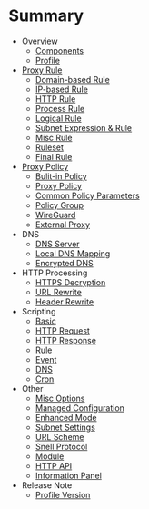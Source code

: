 # Summary

* [Overview](README.md)
  * [Components](overview/components.md)
  * [Profile](overview/configuration.md)
* [Proxy Rule](rule.md)
  * [Domain-based Rule](rule/domain-based.md)
  * [IP-based Rule](rule/ip-based.md)
  * [HTTP Rule](rule/http.md)
  * [Process Rule](rule/process.md)
  * [Logical Rule](rule/logical-rule.md)
  * [Subnet Expression & Rule](rule/subnet.md)
  * [Misc Rule](rule/misc-rule.md)
  * [Ruleset](rule/ruleset.md)
  * [Final Rule](rule/final.md)
* [Proxy Policy](policy.md)
  * [Bulit-in Policy](policy/built-in.md)
  * [Proxy Policy](policy/proxy.md)
  * [Common Policy Parameters](policy/parameters.md)
  * [Policy Group](policy/group.md)
  * [WireGuard](policy/wireguard.md)
  * [External Proxy](policy/external-proxy.md)
* DNS
  * [DNS Server](dns/dns-override.md)
  * [Local DNS Mapping](dns/local-dns-mapping.md)
  * [Encrypted DNS](dns/doh.md)
* HTTP Processing
  * [HTTPS Decryption](http-processing/mitm.md)
  * [URL Rewrite](http-processing/url-rewrite.md)
  * [Header Rewrite](http-processing/header-rewrite.md)
* Scripting
  * [Basic](scripting/common.md)
  * [HTTP Request](scripting/http-request.md)
  * [HTTP Response](scripting/http-response.md)
  * [Rule](scripting/rule.md)
  * [Event](scripting/event.md)
  * [DNS](scripting/dns.md)
  * [Cron](scripting/cron.md)
* Other
  * [Misc Options](others/misc-options.md)
  * [Managed Configuration](others/managed-configuration.md)
  * [Enhanced Mode](others/enhanced-mode.md)
  * [Subnet Settings](others/subnet-settings.md)
  * [URL Scheme](others/url-scheme.md)
  * [Snell Protocol](others/snell.md)
  * [Module](others/module.md)
  * [HTTP API](others/http-api.md)
  * [Information Panel](others/panel.md)
* Release Note
  * [Profile Version](release-note/profile-version.md)


